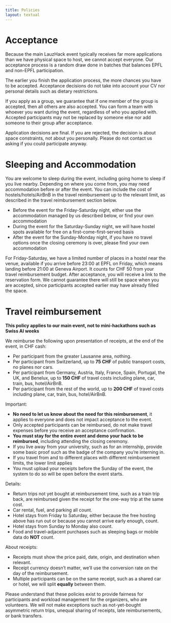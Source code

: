 ```yaml
---
title: Policies
layout: textual
---
```


# Acceptance

Because the main LauzHack event typically receives far more applications than we have physical space to host, we cannot accept everyone.
Our acceptance process is a random draw done in batches that balances EPFL and non-EPFL participation.

The earlier you finish the application process, the more chances you have to be accepted.
Acceptance decisions do not take into account your CV nor personal details such as dietary restrictions.

If you apply as a group, we guarantee that if one member of the group is accepted, then all others are also accepted.
You can form a team with whoever you want during the event, regardless of who you applied with.
Accepted participants may not be replaced by someone else nor add someone to their group after acceptance.

Application decisions are final.
If you are rejected, the decision is about space constraints, not about you personally.
Please do not contact us asking if you could participate anyway.


# Sleeping and Accommodation

You are welcome to sleep during the event, including going home to sleep if you live nearby.
Depending on where you come from, you may need accommodation before or after the event.
You can include the cost of hostels/hotels/AirBnB in the travel reimbursement up to the relevant limit, as described in the travel reimbursement section below.

- Before the event for the Friday-Saturday night, either use the accommodation managed by us described below, or find your own accommodation
- During the event for the Saturday-Sunday night, we will have hostel spots available for free on a first-come-first-served basis
- After the event for the Sunday-Monday night, if you have no travel options once the closing ceremony is over, please find your own accommodation

For Friday-Saturday, we have a limited number of places in a hostel near the venue, available if you arrive before 23:00 at EPFL on Friday, which means landing before 21:00 at Geneva Airport.
It counts for CHF 50 from your travel reimbursement budget.
After acceptance, you will receive a link to the reservation form.
We cannot guarantee there will still be space when you are accepted, since participants accepted earlier may have already filled the space.


# Travel reimbursement

**This policy applies to our main event, not to mini-hackathons such as Swiss AI weeks**

We reimburse the following upon presentation of receipts, at the end of the event, in CHF cash:

* Per participant from the greater Lausanne area, nothing.
* Per participant from Switzerland, up to **75 CHF** of public transport costs, no planes nor cars.
* Per participant from Germany, Austria, Italy, France, Spain, Portugal, the UK, and Benelux, up to **150 CHF** of travel costs including plane, car, train, bus, hotel/AirBnB.
* Per participant from the rest of the world, up to **200 CHF** of travel costs including plane, car, train, bus, hotel/AirBnB.

Important:

* **No need to let us know about the need for this reimbursement**, it applies to everyone and does not impact acceptance to the event.
* Only accepted participants can be reimbursed, do not make travel expenses before you receive an acceptance confirmation.
* **You must stay for the entire event and demo your hack to be reimbursed**, including attending the closing ceremony.
* If you live away from your university, such as for an internship, provide some basic proof such as the badge of the company you’re interning in.
* If you travel from and to different places with different reimbursement limits, the lower limit applies
* You must upload your receipts before the Sunday of the event, the system to do so will be open before the event starts.

Details:

* Return trips not yet bought at reimbursement time, such as a train trip back, are reimbursed given the receipt for the one-way trip at the same cost.
* Car rental, fuel, and parking all count.
* Hotel stays from Friday to Saturday, either because the free hosting above has run out or because you cannot arrive early enough, count.
* Hotel stays from Sunday to Monday also count.
* Food and travel-adjacent purchases such as sleeping bags or mobile data do **NOT** count.

About receipts:

* Receipts must show the price paid, date, origin, and destination when relevant.
* Receipt currency doesn’t matter, we’ll use the conversion rate on the day of the reimbursement.
* Multiple participants can be on the same receipt, such as a shared car or hotel, we will split **equally** between them.

Please understand that these policies exist to provide fairness for participants and workload management for the organizers, who are volunteers.
We will not make exceptions such as not-yet-bought asymmetric return trips, unequal sharing of receipts, late reimbursements, or bank transfers.
